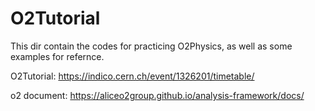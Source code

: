 # O2Tutorial
This dir contain the codes for practicing O2Physics, as well as some examples for refernce.

O2Tutorial: https://indico.cern.ch/event/1326201/timetable/

o2 document: https://aliceo2group.github.io/analysis-framework/docs/

